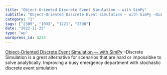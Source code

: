```yaml
---
title: "Object-Oriented Discrete Event Simulation — with SimPy"
subtitle: "Object-Oriented Discrete Event Simulation — with SimPy –Dis..."
category: "1"
tags: ["2309", "1033", "1221", "2308"]
date: "2022-11-25"
type: "wp"
wordpress_id: 4234
---
```

[ Object-Oriented Discrete Event Simulation — with SimPy]( https://link.medium.com/QQPcixGrfvb) –Discrete Simulation is a grest alternative for scenarios that are hard or impossibke to solve analytically. Improving a busy emergency department with stochastic discrete event simulation